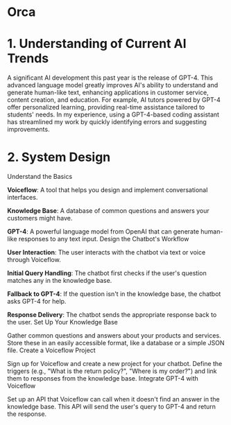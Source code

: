 # Orca
# 1. Understanding of Current AI Trends

A significant AI development this past year is the release of GPT-4. This advanced language model greatly improves AI's ability to understand and generate human-like text, enhancing applications in customer service, content creation, and education.
For example, AI tutors powered by GPT-4 offer personalized learning, providing real-time assistance tailored to students' needs. In my experience, using a GPT-4-based coding assistant has streamlined my work by quickly identifying errors and suggesting improvements.


# 2. System Design
Understand the Basics

****Voiceflow****:
A tool that helps you design and implement conversational interfaces.

****Knowledge Base****:
A database of common questions and answers your customers might have.

****GPT-4****:
A powerful language model from OpenAI that can generate human-like responses to any text input.
Design the Chatbot's Workflow

****User Interaction****: 
The user interacts with the chatbot via text or voice through Voiceflow.

****Initial Query Handling****: 
The chatbot first checks if the user's question matches any in the knowledge base.

****Fallback to GPT-4****:
If the question isn't in the knowledge base, the chatbot asks GPT-4 for help.

****Response Delivery****: 
The chatbot sends the appropriate response back to the user.
Set Up Your Knowledge Base

Gather common questions and answers about your products and services.
Store these in an easily accessible format, like a database or a simple JSON file.
Create a Voiceflow Project

Sign up for Voiceflow and create a new project for your chatbot.
Define the triggers (e.g., "What is the return policy?", "Where is my order?") and link them to responses from the knowledge base.
Integrate GPT-4 with Voiceflow

Set up an API that Voiceflow can call when it doesn't find an answer in the knowledge base.
This API will send the user's query to GPT-4 and return the response.

